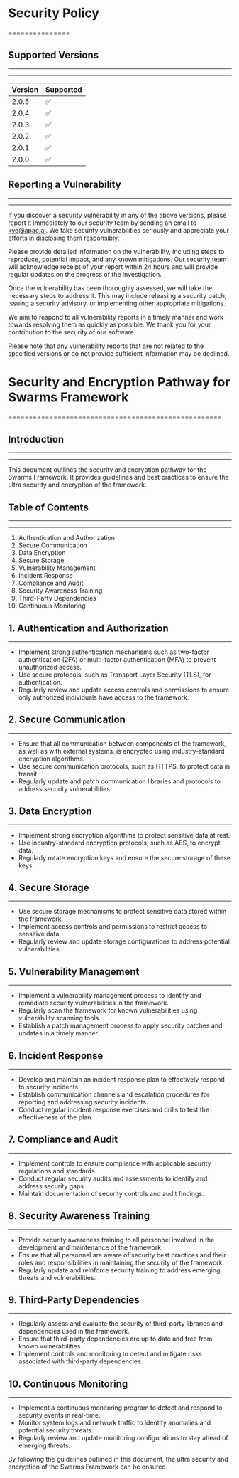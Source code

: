 # Security Policy
===============

## Supported Versions
------------------

* * * * *

| Version | Supported |
| --- | --- |
| 2.0.5 | :white_check_mark: |
| 2.0.4 | :white_check_mark: |
| 2.0.3 | :white_check_mark: |
| 2.0.2 | :white_check_mark: |
| 2.0.1 | :white_check_mark: |
| 2.0.0 | :white_check_mark: |

## Reporting a Vulnerability
-------------------------

* * * * *

If you discover a security vulnerability in any of the above versions, please report it immediately to our security team by sending an email to kye@apac.ai. We take security vulnerabilities seriously and appreciate your efforts in disclosing them responsibly.

Please provide detailed information on the vulnerability, including steps to reproduce, potential impact, and any known mitigations. Our security team will acknowledge receipt of your report within 24 hours and will provide regular updates on the progress of the investigation.

Once the vulnerability has been thoroughly assessed, we will take the necessary steps to address it. This may include releasing a security patch, issuing a security advisory, or implementing other appropriate mitigations.

We aim to respond to all vulnerability reports in a timely manner and work towards resolving them as quickly as possible. We thank you for your contribution to the security of our software.

Please note that any vulnerability reports that are not related to the specified versions or do not provide sufficient information may be declined.

# Security and Encryption Pathway for Swarms Framework
====================================================


## Introduction
------------

* * * * *

This document outlines the security and encryption pathway for the Swarms Framework. It provides guidelines and best practices to ensure the ultra security and encryption of the framework.

## Table of Contents
-----------------

* * * * *

1.  Authentication and Authorization
2.  Secure Communication
3.  Data Encryption
4.  Secure Storage
5.  Vulnerability Management
6.  Incident Response
7.  Compliance and Audit
8.  Security Awareness Training
9.  Third-Party Dependencies
10. Continuous Monitoring

1\. Authentication and Authorization
------------------------------------

* * * * *

-   Implement strong authentication mechanisms such as two-factor authentication (2FA) or multi-factor authentication (MFA) to prevent unauthorized access.
-   Use secure protocols, such as Transport Layer Security (TLS), for authentication.
-   Regularly review and update access controls and permissions to ensure only authorized individuals have access to the framework.

2\. Secure Communication
------------------------

* * * * *

-   Ensure that all communication between components of the framework, as well as with external systems, is encrypted using industry-standard encryption algorithms.
-   Use secure communication protocols, such as HTTPS, to protect data in transit.
-   Regularly update and patch communication libraries and protocols to address security vulnerabilities.

3\. Data Encryption
-------------------

* * * * *

-   Implement strong encryption algorithms to protect sensitive data at rest.
-   Use industry-standard encryption protocols, such as AES, to encrypt data.
-   Regularly rotate encryption keys and ensure the secure storage of these keys.

4\. Secure Storage
------------------

* * * * *

-   Use secure storage mechanisms to protect sensitive data stored within the framework.
-   Implement access controls and permissions to restrict access to sensitive data.
-   Regularly review and update storage configurations to address potential vulnerabilities.

5\. Vulnerability Management
----------------------------

* * * * *

-   Implement a vulnerability management process to identify and remediate security vulnerabilities in the framework.
-   Regularly scan the framework for known vulnerabilities using vulnerability scanning tools.
-   Establish a patch management process to apply security patches and updates in a timely manner.

6\. Incident Response
---------------------

* * * * *

-   Develop and maintain an incident response plan to effectively respond to security incidents.
-   Establish communication channels and escalation procedures for reporting and addressing security incidents.
-   Conduct regular incident response exercises and drills to test the effectiveness of the plan.

7\. Compliance and Audit
------------------------

* * * * *

-   Implement controls to ensure compliance with applicable security regulations and standards.
-   Conduct regular security audits and assessments to identify and address security gaps.
-   Maintain documentation of security controls and audit findings.

8\. Security Awareness Training
-------------------------------

* * * * *

-   Provide security awareness training to all personnel involved in the development and maintenance of the framework.
-   Ensure that all personnel are aware of security best practices and their roles and responsibilities in maintaining the security of the framework.
-   Regularly update and reinforce security training to address emerging threats and vulnerabilities.

9\. Third-Party Dependencies
----------------------------

* * * * *

-   Regularly assess and evaluate the security of third-party libraries and dependencies used in the framework.
-   Ensure that third-party dependencies are up to date and free from known vulnerabilities.
-   Implement controls and monitoring to detect and mitigate risks associated with third-party dependencies.

10\. Continuous Monitoring
--------------------------

* * * * *

-   Implement a continuous monitoring program to detect and respond to security events in real-time.
-   Monitor system logs and network traffic to identify anomalies and potential security threats.
-   Regularly review and update monitoring configurations to stay ahead of emerging threats.

By following the guidelines outlined in this document, the ultra security and encryption of the Swarms Framework can be ensured.
